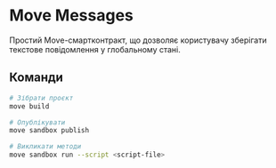 # Move Messages

Простий Move-смартконтракт, що дозволяє користувачу зберігати текстове повідомлення у глобальному стані.

## Команди

```bash
# Зібрати проєкт
move build

# Опублікувати
move sandbox publish

# Викликати методи
move sandbox run --script <script-file>
